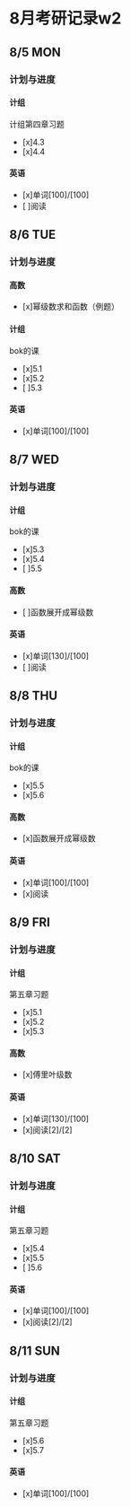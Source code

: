 # 8月考研记录w2

## 8/5 MON
### 计划与进度
#### 计组
计组第四章习题
- [x]4.3
- [x]4.4
#### 英语
- [x]单词[100]/[100]
- [ ]阅读

## 8/6 TUE
### 计划与进度
#### 高数
- [x]幂级数求和函数（例题）
#### 计组
bok的课
- [x]5.1
- [x]5.2
- [ ]5.3
#### 英语
- [x]单词[100]/[100]

## 8/7 WED
### 计划与进度
#### 计组
bok的课
- [x]5.3
- [x]5.4
- [ ]5.5
#### 高数
- [ ]函数展开成幂级数
#### 英语
- [x]单词[130]/[100]
- [ ]阅读

## 8/8 THU
### 计划与进度
#### 计组
bok的课
- [x]5.5
- [x]5.6
#### 高数
- [x]函数展开成幂级数
#### 英语
- [x]单词[100]/[100]
- [x]阅读

## 8/9 FRI
### 计划与进度
#### 计组
第五章习题
- [x]5.1
- [x]5.2
- [x]5.3
#### 高数
- [x]傅里叶级数
#### 英语
- [x]单词[130]/[100]
- [x]阅读[2]/[2]

## 8/10 SAT
### 计划与进度
#### 计组
第五章习题
- [x]5.4
- [x]5.5
- [ ]5.6
#### 英语
- [x]单词[100]/[100]
- [x]阅读[2]/[2]

## 8/11 SUN
### 计划与进度
#### 计组
第五章习题
- [x]5.6
- [x]5.7
#### 英语
- [x]单词[100]/[100]
